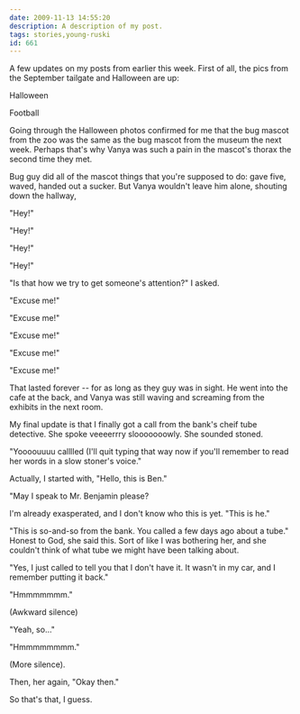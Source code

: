 ```yaml
---
date: 2009-11-13 14:55:20
description: A description of my post.
tags: stories,young-ruski
id: 661
---
```

A few updates on my posts from earlier this week.  First of all, the pics from the September tailgate and Halloween are up:

<a onclick="window.open('/pg3.php?spgmGal=058%20-%20Halloween%202009','058Halloween2009','width=1024, height=768, toolbar=no, location = no, directories=no, menubar=no, resizable=yes, scrollbars=no');" >Halloween</a>


<a onclick="window.open('/pg3.php?spgmGal=057%20-%20LSU%20vs%20Florida%20Tailgate%202009','057LSUvsFloridaTailgate2009','width=1024, height=768, toolbar=no, location = no, directories=no, menubar=no, resizable=yes, scrollbars=no');">Football</a>

Going through the Halloween photos confirmed for me that the bug mascot from the zoo was the same as the bug mascot from the museum the next week.  Perhaps that's why Vanya was such a pain in the mascot's thorax the second time they met.
<!--more-->
Bug guy did all of the mascot things that you're supposed to do:  gave five, waved, handed out a sucker.  But Vanya wouldn't leave him alone, shouting down the hallway,

"Hey!"

"Hey!"

"Hey!"

"Hey!"

"Is that how we try to get someone's attention?" I asked.

"Excuse me!"

"Excuse me!"

"Excuse me!"

"Excuse me!"

"Excuse me!"

That lasted forever -- for as long as they guy was in sight.  He went into the cafe at the back, and Vanya was still waving and screaming from the exhibits in the next room.

My final update is that I finally got a call from the bank's cheif tube detective.  She spoke veeeerrry slooooooowly.  She sounded stoned.

"Yoooouuuu calllled (I'll quit typing that way now if you'll remember to read her words in a slow stoner's voice."

Actually, I started with, "Hello, this is Ben."

"May I speak to Mr. Benjamin please?

I'm already exasperated, and I don't know who this is yet.  "This is he."

"This is so-and-so from the bank.  You called a few days ago about a tube."  Honest to God, she said this.  Sort of like I was bothering her, and she couldn't think of what tube we might have been talking about.

"Yes, I just called to tell you that I don't have it.  It wasn't in my car, and I remember putting it back."

"Hmmmmmmm."

(Awkward silence)

"Yeah, so..."

"Hmmmmmmmm."

(More silence).  

Then, her again, "Okay then."

So that's that, I guess.
